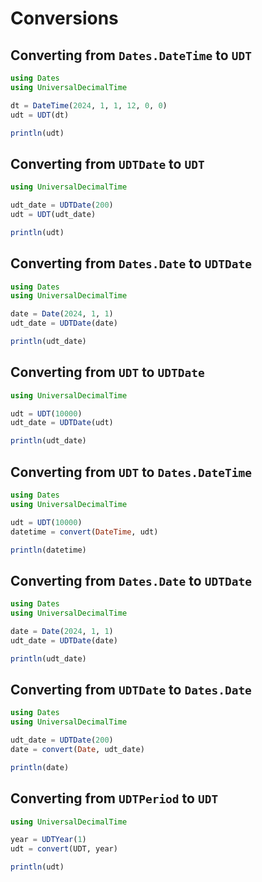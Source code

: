 # Conversions



## Converting from `Dates.DateTime` to `UDT`

```julia
using Dates
using UniversalDecimalTime

dt = DateTime(2024, 1, 1, 12, 0, 0)
udt = UDT(dt)

println(udt)
```

## Converting from `UDTDate` to `UDT`

```julia
using UniversalDecimalTime

udt_date = UDTDate(200)
udt = UDT(udt_date)

println(udt)
```

## Converting from `Dates.Date` to `UDTDate`

```julia
using Dates
using UniversalDecimalTime

date = Date(2024, 1, 1)
udt_date = UDTDate(date)

println(udt_date)
```

## Converting from `UDT` to `UDTDate`

```julia
using UniversalDecimalTime

udt = UDT(10000)
udt_date = UDTDate(udt)

println(udt_date)
```

## Converting from `UDT` to `Dates.DateTime`

```julia
using Dates
using UniversalDecimalTime

udt = UDT(10000)
datetime = convert(DateTime, udt)

println(datetime)
```

## Converting from `Dates.Date` to `UDTDate`

```julia
using Dates
using UniversalDecimalTime

date = Date(2024, 1, 1)
udt_date = UDTDate(date)

println(udt_date)
```

## Converting from `UDTDate` to `Dates.Date`

```julia
using Dates
using UniversalDecimalTime

udt_date = UDTDate(200)
date = convert(Date, udt_date)

println(date)
```

## Converting from `UDTPeriod` to `UDT`

```julia
using UniversalDecimalTime

year = UDTYear(1)
udt = convert(UDT, year)

println(udt)